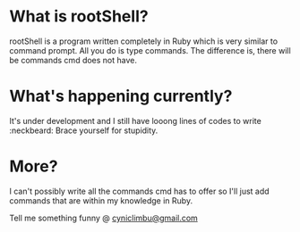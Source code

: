 What is rootShell?
=========
rootShell is a program written completely in Ruby which is very similar to command prompt. 
All you do is type commands. The difference is, there will be commands cmd does not have.

What's happening currently?
=========
It's under development and I still have looong lines of codes to write :neckbeard:
Brace yourself for stupidity.

More?
=========
I can't possibly write all the commands cmd has to offer so I'll just add commands that are within my knowledge in Ruby.

Tell me something funny @ cyniclimbu@gmail.com

